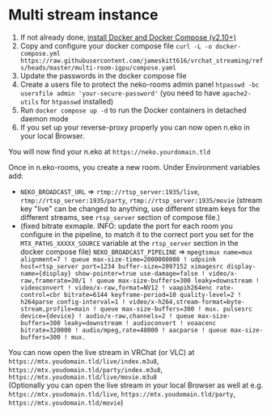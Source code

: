 # Multi stream instance
1. If not already done, [install Docker and Docker Compose (v2.10+)](https://docs.docker.com/engine/install/)
2. Copy and configure your docker compose
   file `curl -L -o docker-compose.yml https://raw.githubusercontent.com/jameskitt616/vrchat_streaming/refs/heads/master/multi-room-igpu/compose.yaml`
3. Update the passwords in the docker compose file
4. Create a users file to protect the neko-rooms admin panel `htpasswd -bc usersfile admin 'your-secure-password'` (you need to have `apache2-utils` for `htpasswd` installed)
5. Run `docker compose up -d` to run the Docker containers in detached daemon mode
6. If you set up your reverse-proxy properly you can now open n.eko in your local Browser.

You will now find your n.eko at `https://neko.yourdomain.tld`

Once in n.eko-rooms, you create a new room. Under Environment variables add:
- `NEKO_BROADCAST_URL` => `rtmp://rtsp_server:1935/live`, `rtmp://rtsp_server:1935/party`, `rtmp://rtsp_server:1935/movie` (stream key "live" can be changed to anything, use different stream keys for the different streams, see `rtsp_server` section of compose file.)
- (fixed bitrate exmaple. INFO: update the port for each room you configure in the pipeline, to match it to the correct port you set for the `MTX_PATHS_XXXXX_SOURCE` variable at the `rtsp_server` section in the docker compose file) `NEKO_BROADCAST_PIPELINE` => `mpegtsmux name=mux alignment=7 ! queue max-size-time=2000000000 ! udpsink host=rtsp_server port=1234 buffer-size=2097152 ximagesrc display-name={display} show-pointer=true use-damage=false ! video/x-raw,framerate=30/1 ! queue max-size-buffers=300 leaky=downstream ! videoconvert ! video/x-raw,format=NV12 ! vaapih264enc rate-control=cbr bitrate=6144 keyframe-period=10 quality-level=2 ! h264parse config-interval=1 ! video/x-h264,stream-format=byte-stream,profile=main ! queue max-size-buffers=300 ! mux. pulsesrc device={device} ! audio/x-raw,channels=2 ! queue max-size-buffers=300 leaky=downstream ! audioconvert ! voaacenc bitrate=320000 ! audio/mpeg,rate=48000 ! aacparse ! queue max-size-buffers=300 ! mux.`

You can now open the live stream in VRChat (or VLC) at `https://mtx.youdomain.tld/live/index.m3u8`, `https://mtx.youdomain.tld/party/index.m3u8`, `https://mtx.youdomain.tld/live/movie.m3u8` \
(Optionally you can open the live stream in your local Browser as well at e.g. `https://mtx.youdomain.tld/live`, `https://mtx.youdomain.tld/party`, `https://mtx.youdomain.tld/movie`)
